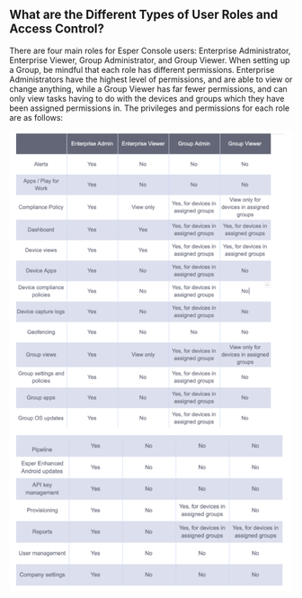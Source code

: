 ## What are the Different Types of User Roles and Access Control?

There are four main roles for Esper Console users: Enterprise Administrator, Enterprise Viewer, Group Administrator, and Group Viewer. When setting up a Group, be mindful that each role has different permissions. Enterprise Administrators have the highest level of permissions, and are able to view or change anything, while a Group Viewer has far fewer permissions, and can only view tasks having to do with the devices and groups which they have been assigned permissions in. The privileges and permissions for each role are as follows:

![](./images/user-roles.png)
